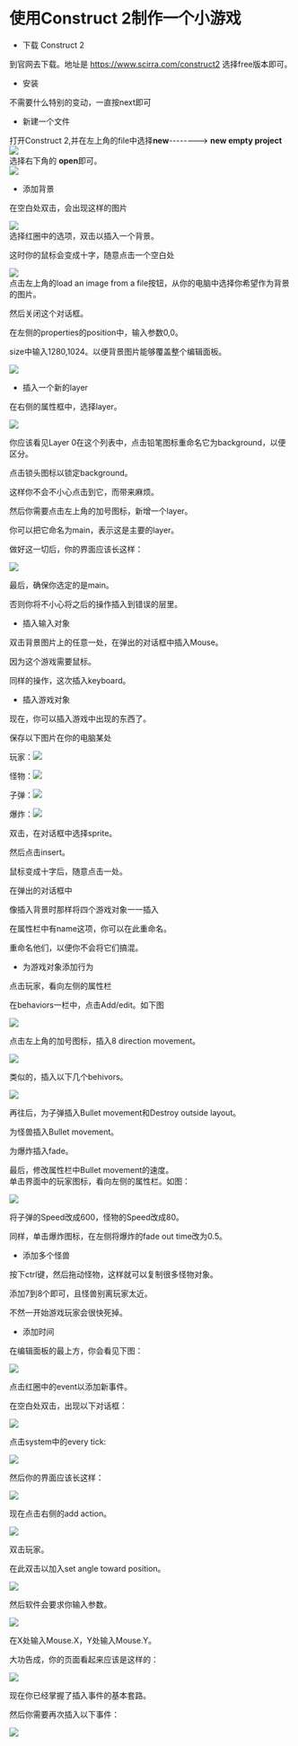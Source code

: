 # 使用Construct 2制作一个小游戏

* 下载 Construct 2

到官网去下载。地址是  https://www.scirra.com/construct2  选择free版本即可。

* 安装

不需要什么特别的变动，一直按next即可

* 新建一个文件

打开Construct 2,并在左上角的file中选择**new**--------> **new empty project**         
![](https://www.scirra.com/images/articles/filenew.png)     
选择右下角的 **open**即可。       
![](https://www.scirra.com/images/articles/newprojdialog65.png)

* 添加背景

在空白处双击，会出现这样的图片    

![](https://www.scirra.com/images/articles/insertobject.png)    
选择红圈中的选项，双击以插入一个背景。      

这时你的鼠标会变成十字，随意点击一个空白处   

![](https://www.scirra.com/images/articles/loadtexturefromfile.png)      
点击左上角的load an image from a file按钮，从你的电脑中选择你希望作为背景的图片。   

然后关闭这个对话框。     

在左侧的properties的position中，输入参数0,0。   

size中输入1280,1024。以便背景图片能够覆盖整个编辑面板。     

![](https://www.scirra.com/images/articles/tiledproperties.png)

* 插入一个新的layer

在右侧的属性框中，选择layer。    

![](https://www.scirra.com/images/articles/layerstab.png)     

你应该看见Layer 0在这个列表中，点击铅笔图标重命名它为background，以便区分。    

点击锁头图标以锁定background。    

这样你不会不小心点击到它，而带来麻烦。     

然后你需要点击左上角的加号图标，新增一个layer。       

你可以把它命名为main，表示这是主要的layer。    

做好这一切后，你的界面应该长这样：    

![](https://www.scirra.com/images/articles/layersbar.png)     

最后，确保你选定的是main。     

否则你将不小心将之后的操作插入到错误的层里。     

* 插入输入对象

双击背景图片上的任意一处，在弹出的对话框中插入Mouse。     

因为这个游戏需要鼠标。    

同样的操作，这次插入keyboard。     


* 插入游戏对象

现在，你可以插入游戏中出现的东西了。      

保存以下图片在你的电脑某处     

玩家：![](https://www.scirra.com/images/articles/player.png)       

怪物：![](https://www.scirra.com/images/articles/monster.png)    

子弹：![](https://www.scirra.com/images/articles/Bullet.png)      

爆炸：![](https://www.scirra.com/images/articles/explode.png)     

双击，在对话框中选择sprite。    

然后点击insert。     

鼠标变成十字后，随意点击一处。     

在弹出的对话框中    

像插入背景时那样将四个游戏对象一一插入    

在属性栏中有name这项，你可以在此重命名。    

重命名他们，以便你不会将它们搞混。    

* 为游戏对象添加行为

点击玩家，看向左侧的属性栏     

在behaviors一栏中，点击Add/edit。如下图      

![](https://www.scirra.com/images/articles/openbehaviors.png)      

点击左上角的加号图标，插入8 direction movement。     

![](https://www.scirra.com/images/articles/add8dir.png)     

类似的，插入以下几个behivors。      

![](https://www.scirra.com/images/articles/playerbehaviors_2.png)    

再往后，为子弹插入Bullet movement和Destroy outside layout。     

为怪兽插入Bullet movement。    

为爆炸插入fade。   

最后，修改属性栏中Bullet movement的速度。     
单击界面中的玩家图标，看向左侧的属性栏。如图：     

![](https://www.scirra.com/images/articles/bulletproperties.png)

将子弹的Speed改成600，怪物的Speed改成80。     

同样，单击爆炸图标，在左侧将爆炸的fade out time改为0.5。    

* 添加多个怪兽   

按下ctrl键，然后拖动怪物，这样就可以复制很多怪物对象。     

添加7到8个即可，且怪兽别离玩家太近。     

不然一开始游戏玩家会很快死掉。     

* 添加时间

在编辑面板的最上方，你会看见下图：    

![](https://www.scirra.com/images/articles/eventsheettab.png)     

点击红圈中的event以添加新事件。     

在空白处双击，出现以下对话框：    

![](https://www.scirra.com/images/articles/newevent_2.png)     

点击system中的every tick:     

![](https://www.scirra.com/images/articles/everytickcnd.png)    

然后你的界面应该长这样：    

![](https://www.scirra.com/images/articles/everytickempty.png)     

现在点击右侧的add action。     

![](https://www.scirra.com/images/articles/addactiondlg.png)     

双击玩家。     

在此双击以加入set angle toward position。     

![](https://www.scirra.com/images/articles/playersetanglepos.png)     

然后软件会要求你输入参数。    

![](https://www.scirra.com/images/articles/setangleposparams.png)      

在X处输入Mouse.X，Y处输入Mouse.Y。     

大功告成，你的页面看起来应该是这样的：     

![](https://www.scirra.com/images/articles/alwayslookatmouse.png)     

现在你已经掌握了插入事件的基本套路。      

然后你需要再次插入以下事件：     

![](https://www.scirra.com/images/articles/spawnbullet1.png)     

